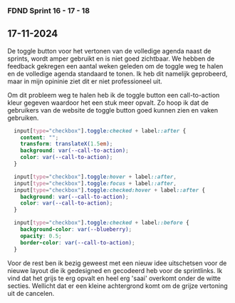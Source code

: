 ### FDND Sprint 16 - 17 - 18

## 17-11-2024 
De toggle button voor het vertonen van de volledige agenda naast de sprints, wordt amper gebruikt en is niet goed zichtbaar. 
We hebben de feedback gekregen een aantal weken geleden om de toggle weg te halen en de volledige agenda standaard te tonen. Ik heb dit namelijk geprobeerd, maar in mijn opininie ziet dit er niet professioneel uit. 

Om dit probleem weg te halen heb ik de toggle button een call-to-action kleur gegeven waardoor het een stuk meer opvalt. Zo hoop ik dat de gebruikers van de website de toggle button goed kunnen zien en vaken gebruiken.

```css
  input[type="checkbox"].toggle:checked + label::after {
    content: "";
    transform: translateX(1.5em);
    background: var(--call-to-action);
    color: var(--call-to-action);
  }

  input[type="checkbox"].toggle:hover + label::after,
  input[type="checkbox"].toggle:focus + label::after,
  input[type="checkbox"].toggle:checked:hover + label::after {
    background: var(--call-to-action);
    color: var(--call-to-action);
  }

  input[type="checkbox"].toggle:checked + label::before {
    background-color: var(--blueberry);
    opacity: 0.5;
    border-color: var(--call-to-action);
  }
  ```

  Voor de rest ben ik bezig geweest met een nieuw idee uitschetsen voor de nieuwe layout die ik gedesigned en gecodeerd heb voor de sprintlinks. Ik vind dat het grijs te erg opvalt en heel erg 'saai' overkomt onder de witte secties. Wellicht dat er een kleine achtergrond komt om de grijze vertoning uit de cancelen. 
